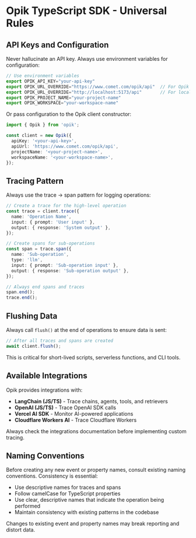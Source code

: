 # Opik TypeScript SDK - Universal Rules

## API Keys and Configuration

Never hallucinate an API key. Always use environment variables for
configuration:

```typescript
// Use environment variables
export OPIK_API_KEY="your-api-key"
export OPIK_URL_OVERRIDE="https://www.comet.com/opik/api"  // For Opik Cloud
export OPIK_URL_OVERRIDE="http://localhost:5173/api"       // For local
export OPIK_PROJECT_NAME="your-project-name"
export OPIK_WORKSPACE="your-workspace-name"
```

Or pass configuration to the Opik client constructor:

```typescript
import { Opik } from 'opik';

const client = new Opik({
  apiKey: '<your-api-key>',
  apiUrl: 'https://www.comet.com/opik/api',
  projectName: '<your-project-name>',
  workspaceName: '<your-workspace-name>',
});
```

## Tracing Pattern

Always use the trace → span pattern for logging operations:

```typescript
// Create a trace for the high-level operation
const trace = client.trace({
  name: 'Operation Name',
  input: { prompt: 'User input' },
  output: { response: 'System output' },
});

// Create spans for sub-operations
const span = trace.span({
  name: 'Sub-operation',
  type: 'llm',
  input: { prompt: 'Sub-operation input' },
  output: { response: 'Sub-operation output' },
});

// Always end spans and traces
span.end();
trace.end();
```

## Flushing Data

Always call `flush()` at the end of operations to ensure data is sent:

```typescript
// After all traces and spans are created
await client.flush();
```

This is critical for short-lived scripts, serverless functions, and CLI tools.

## Available Integrations

Opik provides integrations with:

- **LangChain (JS/TS)** - Trace chains, agents, tools, and retrievers
- **OpenAI (JS/TS)** - Trace OpenAI SDK calls
- **Vercel AI SDK** - Monitor AI-powered applications
- **Cloudflare Workers AI** - Trace Cloudflare Workers

Always check the integrations documentation before implementing custom tracing.

## Naming Conventions

Before creating any new event or property names, consult existing naming
conventions. Consistency is essential:

- Use descriptive names for traces and spans
- Follow camelCase for TypeScript properties
- Use clear, descriptive names that indicate the operation being performed
- Maintain consistency with existing patterns in the codebase

Changes to existing event and property names may break reporting and distort
data.
